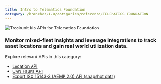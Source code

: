 ```yaml
---
title: Intro to Telematics Foundation
category: /branches/1.0/categories/reference/TELEMATICS FOUNDATION
---
```


![Trackunit Iris APIs for Telematics Foundation](https://cdn.statically.io/gh/trackunit/developer-hub/master/api-docs/apis-telematics-foundation.png)

### Monitor mixed-fleet insights and leverage integrations to track asset locations and gain real world utilization data.

Explore relevant APIs in this category:

- [Location API](https://developers.trackunit.com/reference/location-api-intro)
- [CAN Faults API](https://developers.trackunit.com/reference/can-faults-api)
- [Export ISO 15143-3 (AEMP 2.0) API (snapshot data)](https://developers.trackunit.com/reference/snapshot)
